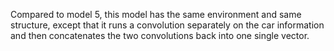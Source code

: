 Compared to model 5, this model has the same environment and same structure, except that it runs a convolution separately on the car information and then concatenates the two convolutions back into one single vector.